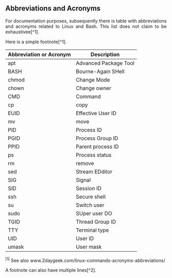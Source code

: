 ## Abbreviations and Acronyms

<p align="justify">For documentation purposes, subsequently there is table with abbreviations and acronyms related to Linux and Bash. This list does not claim to be exhaustivee[^1].</p> Here is a simple footnote[^1].

| Abbreviation or Acronym | Description           |
| ----------------------- | --------------------- |
| apt                     | Advanced Package Tool |
| BASH                    | Bourne-Again SHell    |
| chmod                   | Change Mode           |
| chown                   | Change owner          |
| CMD                     | Command               |
| cp                      | copy                  |
| EUID                    | Effective User ID     |
| mv                      | move                  |
| PID                     | Process ID            |
| PGID                    | Process Group ID      |
| PPID                    | Parent process ID     |
| ps                      | Process status        |
| rm                      | remove                |
| sed                     | Stream EDditor        |
| SIG                     | Signal                |
| SID                     | Session ID            |  
| ssh                     | Secure shell          |
| su                      | Switch user           |
| sudo                    | SUper user DO         |
| TGID                    | Thread Group ID       |
| TTY                     | Terminal type         |
| UID                     | User ID               |
| umask                   | User mask             |

<sup>[1]</sup> See also www&#8203;.2daygeek.com/linux-commands-acronyms-abbreviations/



A footnote can also have multiple lines[^2].

[^1]: See also www&#8203;.2daygeek.com/linux-commands-acronyms-abbreviations/
